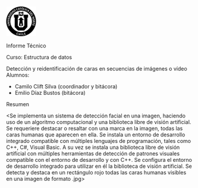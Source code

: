 ![Logo UCN](https://github.com/CCliftS/ED21-02-Clift-Diaz/blob/main/Docs/Imagenes/60x60-ucn-negro.png)


Informe Técnico

Curso: Estructura de datos

Detección y reidentificación de caras en secuencias de imágenes o vídeo
Alumnos:
 - Camilo Clift Silva (coordinador y bitácora)
 - Emilio Díaz Bustos (bitácora)

Resumen

<Se implementa un sistema de detección facial en una imagen, haciendo uso de un algoritmo computacional y una biblioteca libre de visión artificial.
Se requeriere destacar o resaltar con una marca en la imagen, todas las caras humanas que aparecen en ella.
Se instala un entorno de desarrollo integrado compatible con múltiples lenguajes de programación, tales como C++, C#, Visual Basic.
A su vez se instala una biblioteca libre de visión artificial con múltiples herramientas de detección de patrones visuales compatible con el entorno de desarrollo y con C++.
Se configura el entorno de desarrollo integrado para utilizar en él la biblioteca de visión artificial.
Se detecta y destaca en un rectángulo rojo todas las caras humanas visibles en una imagen de formato .jpg>
